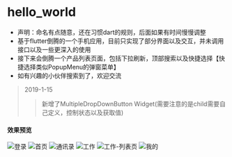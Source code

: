 # hello_world

- 声明：命名有点随意，还在习惯dart的规则，后面如果有时间慢慢调整
- 基于flutter倒腾的一个手机应用，目前只实现了部分界面以及交互，并未调用接口以及一些更深入的使用
- 接下来会倒腾一个产品列表页面，包括下拉刷新，顶部搜索以及快捷选择【快捷选择类似PopupMenu的弹窗菜单】
- 如有兴趣的小伙伴搜索到了，欢迎交流

>2019-1-15 
>>新增了MultipleDropDownButton Widget(需要注意的是child需要自己定义，控制状态以及获取值)

#### 效果预览

![登录](http://thyrsi.com/t6/653/1547108079x2890208847.png)
![首页](http://thyrsi.com/t6/653/1547108238x2890208847.png)
![通讯录](http://thyrsi.com/t6/653/1547108306x2890208847.png)
![工作](http://thyrsi.com/t6/653/1547108326x2890208847.png)
![工作-列表页](http://thyrsi.com/t6/657/1547544993x2918527038.png)
![我的](http://thyrsi.com/t6/653/1547108344x2890208847.png)